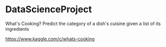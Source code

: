 # DataScienceProject
What's Cooking? Predict the category of a dish's cuisine given a list of its ingredients

https://www.kaggle.com/c/whats-cooking
